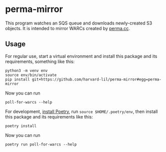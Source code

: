 perma-mirror
============

This program watches an SQS queue and downloads newly-created S3
objects. It is intended to mirror WARCs created by
[perma.cc](https://perma.cc/).

Usage
-----

For regular use, start a virtual environment and install this package
and its requirements, something like this:

    python3 -m venv env
    source env/bin/activate
    pip install git+https://github.com/harvard-lil/perma-mirror#egg=perma-mirror

Now you can run

    poll-for-warcs --help

For development, [install
Poetry](https://python-poetry.org/docs/#installation), run `source
$HOME/.poetry/env`, then install this package and its requirements
like this:

    poetry install

Now you can run

    poetry run poll-for-warcs --help
